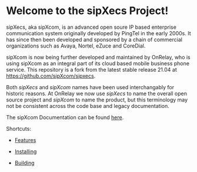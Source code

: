 # Welcome to the sipXecs Project!

sipXecs, aka sipXcom, is an advanced open soure IP based enterprise communication system originally developed by PingTel in the early 2000s. It has since then been developed and sponsored by a chain of commercial organizations such as Avaya, Nortel, eZuce and CoreDial. 

sipXcom is now being further developed and maintained by OnRelay, who is using sipXcom as an integral part of its cloud based mobile business phone service. This repository is a fork from the latest stable release 21.04 at https://github.com/sipXcom/sipxecs. 

Both *sipXecs* and *sipXcom* names have been used interchangably for historic reasons. At OnRelay we now use *sipXecs* to name the overall open source project and *sipXcom* to name the product, but this terminology may not be consistent across the code base and legacy documentation.

The sipXcom Documentation can be found [here](https://onrelay.github.io/sipxecs).

Shortcuts:

- [Features](https://onrelay.github.io/sipxecs/features.html)

- [Installing](https://onrelay.github.io/sipxecs/installing.html)

- [Building](https://onrelay.github.io/sipxecs/building.html)








